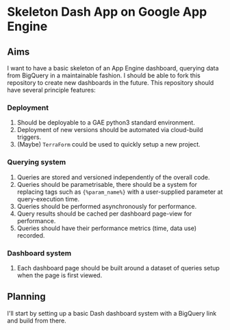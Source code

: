 # Skeleton Dash App on Google App Engine

## Aims
I want to have a basic skeleton of an App Engine dashboard, querying data from
BigQuery in a maintainable fashion. I should be able to fork this repository to
create new dashboards in the future. This repository should have several
principle features:

### Deployment
1. Should be deployable to a GAE python3 standard environment.
2. Deployment of new versions should be automated via cloud-build triggers.
3. (Maybe) ```TerraForm``` could be used to quickly setup a new project.

### Querying system
1. Queries are stored and versioned independently of the overall code.
2. Queries should be parametrisable, there should be a system for replacing tags
   such as ```{%param_name%}``` with a user-supplied parameter at
   query-execution time.
3. Queries should be performed asynchronously for performance.
4. Query results should be cached per dashboard page-view for performance.
5. Queries should have their performance metrics (time, data use) recorded.

### Dashboard system
1. Each dashboard page should be built around a dataset of queries setup
   when the page is first viewed.

## Planning

I'll start by setting up a basic Dash dashboard system with a BigQuery link
and build from there.
